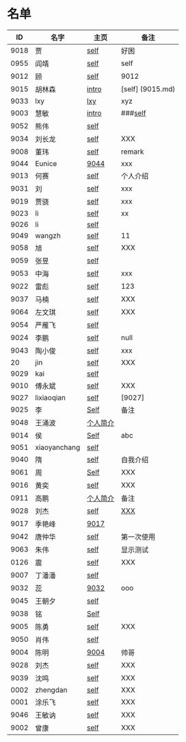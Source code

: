 
# 名单

|  ID    |  名字    |  主页    | 备注     |
| ----   | ----     | ----    | ----    |
| 9018   |   贾     |   [self](9018.md)      |   好困  |
|  0955    |   阎靖  |  [self](9055.md)  |   self   |
|9012|顾  |[self](9012.md)| 9012 |
|   9015   |    胡林森  |  [intro](9015.md)   |   [self] (9015.md)  |
|  9033  |  lxy  |  [lxy](9033.md)   |  xyz  |
| 9003     |慧敏      | [intro](9003.md)     |   ###[self](9003.md)   |
| 9052     | 熊伟     | [self](9052.md)     |      |
|  9034    |   刘长龙   |  [self](9034.md)    |   XXX  |
|   9008   |   董玮   |  [self](9008.md)    |   remark   |
|  9044    |  Eunice    | [9044](9044.md)     |   xxx   |
|   9013   |   何赛   | [self](9013.md) | 个人介绍     |
| 9031 | 刘 | [self](9031.md) |  xxx |
| 9019 | 贾骁 | [self](9019.md)  | xxx |
|   9023   | li     |   [self](9023.md)   |   xx  |
|   9026   |  li    |   [self](9026.md)   |      |
| 9049     |   wangzh   |  [self](9049.md)    |  11  |
|  9058    |   旭   |      [self](9058.md)   | XXX  |
|  9059 | 张昱     | [self](9059.md)  |      |
|9053  | 中海  |[self](9053.md)| xxx |
|    9022  |   雷彪   |  [self](9022.md)  |    123  |
|  9037    |   马楠   |      [self](9037.md)    | XXX  |
|  9064    |   左文琪   |      [self](9064.md)    | XXX  |
|   9054   |  严雁飞    |   [self](9054.md)   |      |
|  9024  |  李鹏    |   [self](9024.md)  |    null    |
|   9043   |   陶小俊   | [self](9043.md)    |   xxx   |
|   20   |   jin   |  [self](9020.md)   |  XXX   |
| 9029     |  kai    |  [self](9029.md)    |      |
|  9010    |   傅永斌   |      [self](9010.md)   | XXX  |
|  9027    | lixiaoqian     |[self](9027.md)     |  [9027]    |
| 9025 |  李  |   [Self](9025.md)     |  备注  |
|  9048    | 王涌波     | [个人简介](9048.md)     |      |
|  9014    |   侯  |   [Self](9014.md)  |  abc    |
|9051|xiaoyanchang|[self](9051.md) |      |
| 9040 |  隋  | [self](9040.md) |  自我介绍  |
| 9061 |  周    | [Self](9061.md) | XXX    |
|  9016    |   黄奕   |      [self](9016.md)    | XXX  |
| 0911 | 高鹏 |  [个人简介](9011.md) |   备注   |
|  9028  | 刘杰  |  [self](9028.md)      |  [XXX](Self_intro.md)    |
| 9017 |季艳峰| [9017](9017.md) |      |
| 9042   |唐仲华     | [self](9042.md)  |  第一次使用   |
|  9063    |   朱伟   |   [self](9063.md)   | 显示测试     |
|  0126    |   震   |      [self](Self-Intro.md)    | XXX  |
|   9007 |  丁潘潘    |  [self](9007.md)    |      |
|  9032    | 蕊     |   [9032](9032.md)  |   ooo   |
| 9045 | 王朝夕 |[self](9045.md)|      |
|  9038    | 铭     | [Self](9038.md)    |      |
| 9005     |   陈勇   | [self](005.md)    |   XXX   |
| 9050     |  肖伟    |  [self](9050.md)    |      |
| 9004   | 陈明 | [9004](9004.md)|帅哥|
|  9028    |   刘杰   |      [self](9028.md)   | XXX  |
|  9039    |   沈鸣   |      [self](9039.md)   | XXX  |
|  0002    |   zhengdan   |      [self](00002.md)   | XXX  |
|  0001    |   涂乐飞   |      [self](0001.md)   | XXX  |
|  9046    |   王敏讷   |      [self](9046.md)   | XXX  |
|  9002    |   曾康   |      [self](9002.md)   | XXX  |